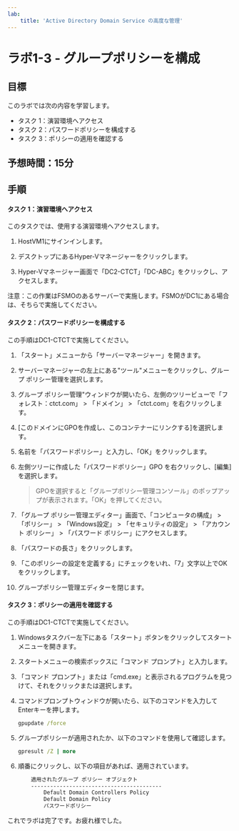 ```yaml
---
lab:
    title: 'Active Directory Domain Service の高度な管理'
---
```


# ラボ1-3  - グループポリシーを構成

## 目標

このラボでは次の内容を学習します。

- タスク 1：演習環境へアクセス
- タスク 2：パスワードポリシーを構成する
- タスク 3：ポリシーの適用を確認する



## 予想時間：15分



## 手順

#### タスク 1：演習環境へアクセス

このタスクでは、使用する演習環境へアクセスします。

1. HostVM1にサインインします。

1. デスクトップにあるHyper-Vマネージャーをクリックします。

1. Hyper-Vマネージャー画面で「DC2-CTCT」「DC-ABC」をクリックし、アクセスします。

注意：この作業はFSMOのあるサーバーで実施します。FSMOがDC1にある場合は、そちらで実施してください。



#### タスク 2：パスワードポリシーを構成する

この手順はDC1-CTCTで実施してください。

1. 「スタート」メニューから「サーバーマネージャー」を開きます。

1. サーバーマネージャーの左上にある"ツール"メニューをクリックし、グループ ポリシー管理を選択します。

1. グループ ポリシー管理"ウィンドウが開いたら、左側のツリービューで「フォレスト：ctct.com」 > 「ドメイン」 > 「ctct.com」を右クリックします。

1. [このドメインにGPOを作成し、このコンテナーにリンクする]を選択します。

1. 名前を「パスワードポリシー」と入力し、「OK」をクリックします。

1. 左側ツリーに作成した「パスワードポリシー」GPO を右クリックし、[編集]を選択します。

   > GPOを選択すると「グループポリシー管理コンソール」のポップアップが表示されます。「OK」を押してください。

1. 「グループ ポリシー管理エディター」画面で、「コンピュータの構成」 > 「ポリシー」 > 「Windows設定」 > 「セキュリティの設定」 > 「アカウント ポリシー」 > 「パスワード ポリシー」にアクセスします。

1. 「パスワードの長さ」をクリックします。

1. 「このポリシーの設定を定義する」にチェックをいれ、「7」文字以上でOKをクリックします。

1. グループポリシー管理エディターを閉じます。

   

#### タスク 3：ポリシーの適用を確認する

この手順はDC1-CTCTで実施してください。

1. Windowsタスクバー左下にある「スタート」ボタンをクリックしてスタートメニューを開きます。

1. スタートメニューの検索ボックスに「コマンド プロンプト」と入力します。

1. 「コマンド プロンプト」または「cmd.exe」と表示されるプログラムを見つけて、それをクリックまたは選択します。

1. コマンドプロンプトウィンドウが開いたら、以下のコマンドを入力してEnterキーを押します。

   ```cmd
   gpupdate /force
   ```

1. グループポリシーが適用されたか、以下のコマンドを使用して確認します。

   ```cmd
   gpresult /Z | more
   ```

1. 順番にクリックし、以下の項目があれば、適用されています。

   ```cmd
       適用されたグループ ポリシー オブジェクト
       -----------------------------------------
           Default Domain Controllers Policy
           Default Domain Policy
           パスワードポリシー
   ```

   

これでラボは完了です。お疲れ様でした。

